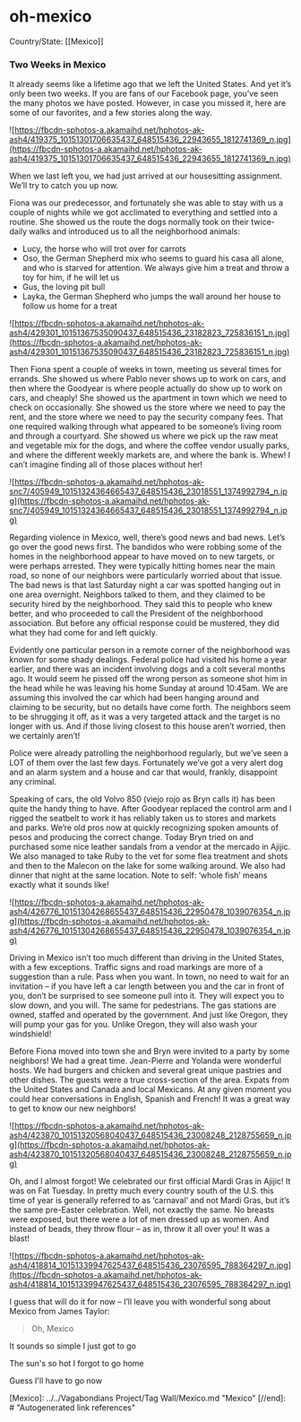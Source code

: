 # oh-mexico

Country/State: [[Mexico]]

### Two Weeks in Mexico

It already seems like a lifetime ago that we left the United States. And yet it’s only been two weeks. If you are fans of our Facebook page, you’ve seen the many photos we have posted. However, in case you missed it, here are some of our favorites, and a few stories along the way.

![https://fbcdn-sphotos-a.akamaihd.net/hphotos-ak-ash4/419375_10151301706635437_648515436_22943655_1812741369_n.jpg](https://fbcdn-sphotos-a.akamaihd.net/hphotos-ak-ash4/419375_10151301706635437_648515436_22943655_1812741369_n.jpg)

When we last left you, we had just arrived at our housesitting assignment. We’ll try to catch you up now.

Fiona was our predecessor, and fortunately she was able to stay with us a couple of nights while we got acclimated to everything and settled into a routine. She showed us the route the dogs normally took on their twice-daily walks and introduced us to all the neighborhood animals:

- Lucy, the horse who will trot over for carrots
- Oso, the German Shepherd mix who seems to guard his casa all alone, and who is starved for attention. We always give him a treat and throw a toy for him, if he will let us
- Gus, the loving pit bull
- Layka, the German Shepherd who jumps the wall around her house to follow us home for a treat

![https://fbcdn-sphotos-a.akamaihd.net/hphotos-ak-ash4/429301_10151367535090437_648515436_23182823_725836151_n.jpg](https://fbcdn-sphotos-a.akamaihd.net/hphotos-ak-ash4/429301_10151367535090437_648515436_23182823_725836151_n.jpg)

Then Fiona spent a couple of weeks in town, meeting us several times for errands. She showed us where Pablo never shows up to work on cars, and then where the Goodyear is where people actually do show up to work on cars, and cheaply! She showed us the apartment in town which we need to check on occasionally. She showed us the store where we need to pay the rent, and the store where we need to pay the security company fees. That one required walking through what appeared to be someone’s living room and through a courtyard. She showed us where we pick up the raw meat and vegetable mix for the dogs, and where the coffee vendor usually parks, and where the different weekly markets are, and where the bank is. Whew! I can’t imagine finding all of those places without her!

![https://fbcdn-sphotos-a.akamaihd.net/hphotos-ak-snc7/405949_10151324364665437_648515436_23018551_1374992794_n.jpg](https://fbcdn-sphotos-a.akamaihd.net/hphotos-ak-snc7/405949_10151324364665437_648515436_23018551_1374992794_n.jpg)

Regarding violence in Mexico, well, there’s good news and bad news. Let’s go over the good news first. The bandidos who were robbing some of the homes in the neighborhood appear to have moved on to new targets, or were perhaps arrested. They were typically hitting homes near the main road, so none of our neighbors were particularly worried about that issue. The bad news is that last Saturday night a car was spotted hanging out in one area overnight. Neighbors talked to them, and they claimed to be security hired by the neighborhood. They said this to people who knew better, and who proceeded to call the President of the neighborhood association. But before any official response could be mustered, they did what they had come for and left quickly.

Evidently one particular person in a remote corner of the neighborhood was known for some shady dealings. Federal police had visited his home a year earlier, and there was an incident involving dogs and a colt several months ago. It would seem he pissed off the wrong person as someone shot him in the head while he was leaving his home Sunday at around 10:45am. We are assuming this involved the car which had been hanging around and claiming to be security, but no details have come forth. The neighbors seem to be shrugging it off, as it was a very targeted attack and the target is no longer with us. And if those living closest to this house aren’t worried, then we certainly aren’t!

Police were already patrolling the neighborhood regularly, but we’ve seen a LOT of them over the last few days. Fortunately we’ve got a very alert dog and an alarm system and a house and car that would, frankly, disappoint any criminal.

Speaking of cars, the old Volvo 850 (viejo rojo as Bryn calls it) has been quite the handy thing to have. After Goodyear replaced the control arm and I rigged the seatbelt to work it has reliably taken us to stores and markets and parks. We’re old pros now at quickly recognizing spoken amounts of pesos and producing the correct change. Today Bryn tried on and purchased some nice leather sandals from a vendor at the mercado in Ajijic. We also managed to take Ruby to the vet for some flea treatment and shots and then to the Malecon on the lake for some walking around. We also had dinner that night at the same location. Note to self: ‘whole fish’ means exactly what it sounds like!

![https://fbcdn-sphotos-a.akamaihd.net/hphotos-ak-ash4/426776_10151304268655437_648515436_22950478_1039076354_n.jpg](https://fbcdn-sphotos-a.akamaihd.net/hphotos-ak-ash4/426776_10151304268655437_648515436_22950478_1039076354_n.jpg)

Driving in Mexico isn’t too much different than driving in the United States, with a few exceptions. Traffic signs and road markings are more of a suggestion than a rule. Pass when you want. In town, no need to wait for an invitation – if you have left a car length between you and the car in front of you, don’t be surprised to see someone pull into it. They will expect you to slow down, and you will. The same for pedestrians. The gas stations are owned, staffed and operated by the government. And just like Oregon, they will pump your gas for you. Unlike Oregon, they will also wash your windshield!

Before Fiona moved into town she and Bryn were invited to a party by some neighbors! We had a great time. Jean-Pierre and Yolanda were wonderful hosts. We had burgers and chicken and several great unique pastries and other dishes. The guests were a true cross-section of the area. Expats from the United States and Canada and local Mexicans. At any given moment you could hear conversations in English, Spanish and French! It was a great way to get to know our new neighbors!

![https://fbcdn-sphotos-a.akamaihd.net/hphotos-ak-ash4/423870_10151320568040437_648515436_23008248_2128755659_n.jpg](https://fbcdn-sphotos-a.akamaihd.net/hphotos-ak-ash4/423870_10151320568040437_648515436_23008248_2128755659_n.jpg)

Oh, and I almost forgot! We celebrated our first official Mardi Gras in Ajijic! It was on Fat Tuesday. In pretty much every country south of the U.S. this time of year is generally referred to as ‘carnaval’ and not Mardi Gras, but it’s the same pre-Easter celebration. Well, not exactly the same. No breasts were exposed, but there were a lot of men dressed up as women. And instead of beads, they throw flour – as in, throw it all over you! It was a blast!

![https://fbcdn-sphotos-a.akamaihd.net/hphotos-ak-ash4/418814_10151339947625437_648515436_23076595_788364297_n.jpg](https://fbcdn-sphotos-a.akamaihd.net/hphotos-ak-ash4/418814_10151339947625437_648515436_23076595_788364297_n.jpg)

I guess that will do it for now – I’ll leave you with wonderful song about Mexico from James Taylor:

> Oh, Mexico

It sounds so simple I just got to go

The sun's so hot I forgot to go home

Guess I'll have to go now

[//begin]: # "Autogenerated link references for markdown compatibility"
[Mexico]: ../../Vagabondians Project/Tag Wall/Mexico.md "Mexico"
[//end]: # "Autogenerated link references"